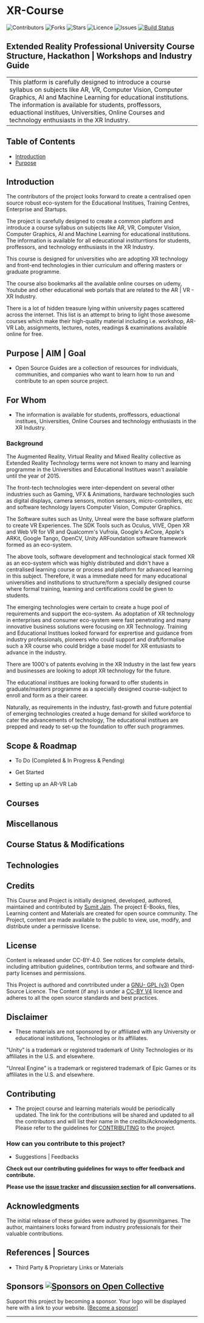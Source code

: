 # XR-Course

![Contributors](https://img.shields.io/github/contributors/summitgames/XR-Course?style=plastic)
![Forks](https://img.shields.io/github/forks/summitgames/XR-Course)
![Stars](https://img.shields.io/github/stars/summitgames/XR-Course)
![Licence](https://img.shields.io/github/license/summitgames/XR-Course)
![Issues](https://img.shields.io/github/issues/summitgames/XR-Course)
[![Build Status](https://github.com/github/opensource.guide/workflows/GitHub%20Actions%20CI/badge.svg)](https://github.com/github/opensource.guide/actions)

## Extended Reality Professional University Course Structure, Hackathon | Workshops and Industry Guide 

<table>
<tr>
<td>
  This platform is carefully designed to introduce a course syllabus on subjects like AR, VR, Computer Vision, Computer Graphics, AI and Machine Learning for educational institutions. The information is available for students, proffessors, eduactional institues, Universities, Online Courses and technology enthusiasts in the XR Industry.
</td>
</tr>
</table>


## Table of Contents
* [Introduction](#introduction)
* [Purpose](#purpose)



## Introduction

The contributors of the project looks forward to create a centralised open source robust eco-system for the Educational Institues, Training Centres, Enterprise and Startups.


The project is carefully designed to create a common platform and introduce a course syllabus on subjects like AR, VR, Computer Vision, Computer Graphics, AI and Machine Learning for educational institutions. The information is available for all edeucational institurrtions for students, proffessors, and technology enthusiasts in the XR Industry.

This course is designed for universities who are adopting XR technology and front-end technologies in thier curriculum and offering masters or graduate programme.

The course also bookmarks all the available online courses on udemy, Youtube and other educational web portals that are related to the AR | VR - XR Industry.

There is a lot of hidden treasure lying within university pages scattered across the internet. This list is an attempt to bring to light those awesome courses which make their high-quality material including i.e. workshop, AR-VR Lab, assignments, lectures, notes, readings & examinations available online for free.



## Purpose | AIM | Goal

* Open Source Guides are a collection of resources for individuals, communities, and companies who want to learn how to run and contribute to an open source project.

## For Whom

* The information is available for students, proffessors, eduactional institues, Universities, Online Courses and technology enthusiasts in the XR Industry.

### Background

The Augmented Reality, Virtual Reality and Mixed Reality collective as Extended Reality Technology terms were not known to many and learning programme in the Universities and Educational Institues wasn't available until the year of 2015.

The front-tech technologies were inter-dependent on several other industries such as Gaming, VFX & Animations, hardware technologies such as digital displays, camera sensors, motion sensors, micro-controllers, etc and software technology layers Computer Vision, Computer Graphics.

The Software suites such as Unity, Unreal were the base software platform to create VR Experiences. The SDK Tools such as Oculus, VIVE, Open XR and Web VR for VR and Qualcomm's Vufroia, Google's ArCore, Apple's ARKit, Google Tango, OpenCV, Unity ARFoundation software framework formed as an eco-system.

The above tools, software development and technological stack formed XR as an eco-system which was highly distributed and didn't have a centralised learning course or process and platform for advanced learning in this subject. Therefore, it was a immediate need for many educational universities and institutions to structure/form a specially designed course where formal training, learning and certifications could be given to students.

The emerging technologies were certain to create a huge pool of requirements and support the eco-system. As adoptation of XR technology in enterprises and consumer eco-system were fast penetrating and many innovative business solutions were focusing on XR Technology. Training and Educational Institues looked forward for exprertise and guidance from industry professionals, pioneers who could support and draft/formalise such a XR course who could bridge a base model for XR entusiasts to advance in the industry.

There are 1000's of patents evolving in the XR Industry in the last few years and businesses are looking to adopt XR technology for the future.

The educational institues are looking forward to offer students in graduate/masters programme as a specially designed course-subject to enroll and form as a their career.

Naturally, as requirements in the industry, fast-growth and future potential of emerging technologies created a huge demand for skilled workforce to cater the advancements of technology, The educational institues are prepped and ready to set-up the foundation to offer such programmes.


## Scope & Roadmap

- To Do (Completed & In Progress & Pending)

- Get Started 

- Setting up an AR-VR Lab



## Courses


## Miscellanous


## Course Status & Modifications



## Technologies


## Credits

This Course and Project is initially designed, developed, authored, maintained and contributed by [Sumit Jain](https://github.com/summitgames/). The project E-Books, files, Learning content and Materials are created for open source community. The Project, content are made available to the public to view, use, modify, and distribute under a permissive license.


## License

Content is released under CC-BY-4.0. See notices for complete details, including attribution guidelines, contribution terms, and software and third-party licenses and permissions.

This Project is authored and conrtributed under a [GNU- GPL (v3)](https://www.gnu.org/licenses/gpl-3.0.en.html) Open Source Licence. The Content (if any) is under a [CC-BY V4](https://creativecommons.org/licenses/by/4.0/) licence and adheres to all the open source standards and best practices.

## Disclaimer

- These materials are not sponsored by or affiliated with any University or educational institutions, Technologies or its affiliates.

"Unity" is a trademark or registered trademark of Unity Technologies or its affiliates in the U.S. and elsewhere.

"Unreal Engine" is a trademark or registered trademark of Epic Games or its affiliates in the U.S. and elsewhere.


## Contributing

- The project course and learning materials would be periodically updated. The link for the contributions will be shared and updated to all the contributors and will list their name in the credits/Acknowledgments. Please refer to the guidelines for [CONTRIBUTING](./CONTRIBUTING.md) to the project.


### **How can you contribute to this project?**

- Suggestions | Feedbacks


**Check out our contributing guidelines for ways to offer feedback and contribute.**

**Please use the [issue tracker](https://github.com/summitgames/XR-Course/issues) and [discussion section](https://github.com/summitgames/XR-Course/discussions) for all conversations.**



## Acknowledgments


The initial release of these guides were authored by @summitgames. The author, maintainers looks forward from industry professionals for their valuable contributions.


## References | Sources 

* Third Party & Proprietary Links or Materials



## Sponsors [![Sponsors on Open Collective](https://opencollective.com/git-point/sponsors/badge.svg)](#sponsors)

Support this project by becoming a sponsor. Your logo will be displayed here with a link to your website. [[Become a sponsor](https://opencollective.com/git-point#sponsor)]


---


